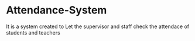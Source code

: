 # Attendance-System
It is a system created to Let the supervisor  and staff check the attendace of students and teachers 
